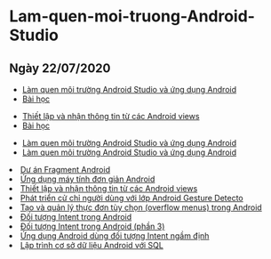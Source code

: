 <h1> Lam-quen-moi-truong-Android-Studio</h1>
<h2> Ngày 22/07/2020</h2>
<ul>
  <li><a href="https://github.com/buihongphu/HelloWord">Làm quen môi trường Android Studio và ứng dụng Android</a></li>
  <li><a href="https://ngocminhtran.com/2018/06/28/lap-trinh-android-dung-android-studio-3-x/">Bài học</a></li>
</ul>
<ul>
<li><a href="https://github.com/buihongphu/BasicViewsActivity">Thiết lập và nhận thông tin từ các Android views</a></li>
<li><a href="https://ngocminhtran.com/2018/08/12/thiet-ke-giao-dien-nguoi-dung-voi-cong-cu-thiet-ke-android-studio-3-x/">Bài học</a></li>
</ul>
<ul>
<li><a href="https://github.com/buihongphu/MotionEventActvity">Làm quen môi trường Android Studio và ứng dụng Android</a></li>
  <li><a href="https://ngocminhtran.com/2018/06/28/lap-trinh-android-dung-android-studio-3-x/">Làm quen môi trường Android Studio và ứng dụng Android</a></li>
</ul>
<li><a href="https://github.com/buihongphu/FragmentExampleActivtiy">Dư án Fragment Android</a></li>
<li><a href="https://github.com/buihongphu/Calculator">Ứng dụng máy tính đơn giản Android</a></li>
<li><a href="https://github.com/buihongphu/findViewById1">Thiết lập và nhận thông tin từ các Android views</a></li>
<li><a href="https://github.com/buihongphu/CommonGesturesActivity">Phát triển cử chỉ người dùng với lớp Android Gesture Detecto</a></li>
<li><a href="https://github.com/buihongphu/MenuExampleActivity">Tạo và quản lý thực đơn tùy chọn (overflow menus) trong Android</a></li>
<li><a href="https://github.com/buihongphu/ExplicitIntent1">Đối tượng Intent trong Android</a></li>
<li><a href="https://github.com/buihongphu?tab=repositories">Đối tượng Intent trong Android (phần 3)</a></li>
<li><a href="https://github.com/buihongphu/ImplicitIntent1">Ứng dụng Android dùng đối tượng Intent ngầm định </a></li>
<li><a href="https://github.com/buihongphu/SQLiteDemoApplicationActivity">Lập trình cơ sở dữ liệu Android với SQL</a></li>

